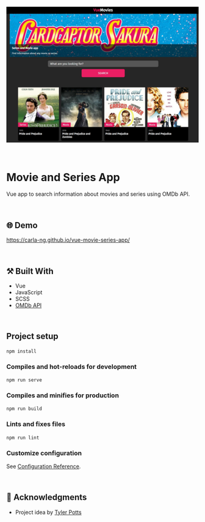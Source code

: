<p align="center">
  <img src="https://github.com/carla-ng/vue-movie-series-app/blob/master/src/assets/readme_image_1.jpg?raw=true" alt="Movie and Series App Project">
</p>

<br/>

# Movie and Series App
Vue app to search information about movies and series using OMDb API.

<br/>

## :globe_with_meridians: Demo
https://carla-ng.github.io/vue-movie-series-app/

<br/>

## :hammer_and_pick: Built With
* Vue
* JavaScript
* SCSS
* [OMDb API](https://www.omdbapi.com/)

<br/>

## Project setup
```
npm install
```

### Compiles and hot-reloads for development
```
npm run serve
```

### Compiles and minifies for production
```
npm run build
```

### Lints and fixes files
```
npm run lint
```

### Customize configuration
See [Configuration Reference](https://cli.vuejs.org/config/).

<br/>

## :clap: Acknowledgments
* Project idea by [Tyler Potts](https://tylerpotts.co.uk/)

